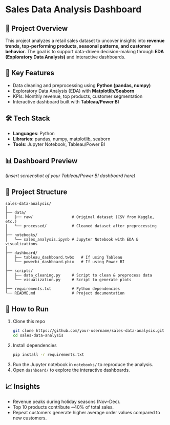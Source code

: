 # Sales Data Analysis Dashboard

## 📌 Project Overview
This project analyzes a retail sales dataset to uncover insights into **revenue trends, top-performing products, seasonal patterns, and customer behavior**. The goal is to support data-driven decision-making through **EDA (Exploratory Data Analysis)** and interactive dashboards.

## 🔑 Key Features
- Data cleaning and preprocessing using **Python (pandas, numpy)**
- Exploratory Data Analysis (EDA) with **Matplotlib/Seaborn**
- KPIs: Monthly revenue, top products, customer segmentation
- Interactive dashboard built with **Tableau/Power BI**

## 🛠 Tech Stack
- **Languages**: Python
- **Libraries**: pandas, numpy, matplotlib, seaborn
- **Tools**: Jupyter Notebook, Tableau/Power BI

## 📊 Dashboard Preview
*(Insert screenshot of your Tableau/Power BI dashboard here)*

## 📂 Project Structure
```
sales-data-analysis/
│
├── data/
│   ├── raw/                 # Original dataset (CSV from Kaggle, etc.)
│   └── processed/           # Cleaned dataset after preprocessing
│
├── notebooks/
│   └── sales_analysis.ipynb # Jupyter Notebook with EDA & visualizations
│
├── dashboard/
│   ├── tableau_dashboard.twbx   # If using Tableau
│   └── powerbi_dashboard.pbix   # If using Power BI
│
├── scripts/
│   ├── data_cleaning.py     # Script to clean & preprocess data
│   └── visualization.py     # Script to generate plots
│
├── requirements.txt         # Python dependencies
└── README.md                # Project documentation
```

## 🚀 How to Run
1. Clone this repo
   ```bash
   git clone https://github.com/your-username/sales-data-analysis.git
   cd sales-data-analysis
   ```
2. Install dependencies
   ```bash
   pip install -r requirements.txt
   ```
3. Run the Jupyter notebook in `notebooks/` to reproduce the analysis.
4. Open `dashboard/` to explore the interactive dashboards.

## 📈 Insights
- Revenue peaks during holiday seasons (Nov–Dec).
- Top 10 products contribute ~40% of total sales.
- Repeat customers generate higher average order values compared to new customers.
